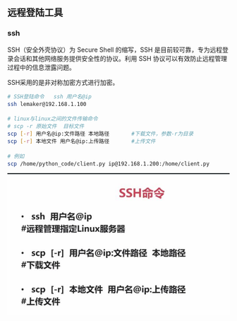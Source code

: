 ## 远程登陆工具
### ssh

SSH（安全外壳协议）为 Secure Shell 的缩写，SSH 是目前较可靠，专为远程登录会话和其他网络服务提供安全性的协议。利用 SSH 协议可以有效防止远程管理过程中的信息泄露问题。

SSH采用的是非对称加密方式进行加密。

```sh
# SSH登陆命令   ssh 用户名@ip
ssh lemaker@192.168.1.100

# linux与linux之间的文件传输命令
# scp -r 原始文件  目标文件
scp [-r] 用户名@ip:文件路径 本地路径       #下载文件，参数-r为目录
scp [-r] 本地文件 用户名@ip:上传路径       #上传文件

# 例如
scp /home/python_code/client.py ip@192.168.1.200:/home/client.py

```

![](ssh命令.jpg)